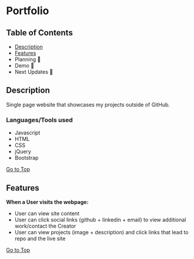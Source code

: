 # Portfolio


## Table of Contents 

- [Description](#Description)
- [Features](#Features) 
- Planning 💬
- Demo 💬
- Next Updates 💬



## Description 

Single page website that showcases my projects outside of GitHub. 

### Languages/Tools used

* Javascript
* HTML
* CSS
* jQuery
* Bootstrap


[Go to Top](#Portfolio)



## Features

**When a User visits the webpage:**
- User can view site content 
- User can click social links (github + linkedin + email) to view additional work/contact the Creator
- User can view projects (image + description) and click links that lead to repo and the live site 


       
         
         
         
[Go to Top](#Portfolio)



